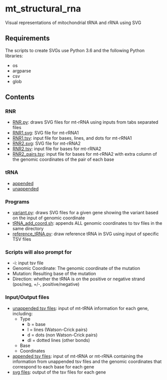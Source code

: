 # **mt_structural_rna**
Visual representations of mitochondrial tRNA and rRNA using SVG

## Requirements
The scripts to create SVGs use Python 3.6 and the following Python libraries:
- os
- argparse
- csv
- glob

## Contents

### RNR
- [RNR.py](RNR/RNR.py): draws SVG files for mt-rRNA using inputs from tabs separated files
- [RNR1.svg](RNR1.svg): SVG file for mt-rRNA1
- [RNR1.tsv](RNR1.tsv): input file for bases, lines, and dots for mt-rRNA1
- [RNR2.svg](RNR2.svg): SVG file for mt-rRNA2
- [RNR2.tsv](RNR2.tsv): input file for bases for mt-rRNA2
- [RNR2_pairs.tsv](RNR2_pairs.tsv): input file for bases for mt-rRNA2 with extra column of the genomic coordinates of the pair of each base

### tRNA
- [appended](appended)
- [unappended](unappended)

### Programs
- [variant.py](variant.py): draws SVG files for a given gene showing the variant based on the input of genomic coordinate
- [tRNA_add_coord.sh](tRNA_add_coord.sh): appends ALL genomic coordinates to tsv files in the same directory
- [reference_tRNA.py](reference_tRNA.py): draw reference tRNA in SVG using input of specific TSV files

### Scripts will also prompt for
- -i: input tsv file
- Genomic Coordinate: The genomic coordinate of the mutation
- Mutation: Resulting base of the mutation
- Direction: whether the tRNA is on the positive or negative strand (pos/neg, +/-, positive/negative)

### Input/Output files
- [unappended tsv files](https://github.com/leklab/mt_structural_rna/tree/master/tsv): input of mt-tRNA information for each gene, including:
  - Type
    - b = base
    - l = lines (Watson-Crick pairs)
    - d = dots (non Watson-Crick pairs)
    - dl = dotted lines (other bonds)
  - Base
  - Coordinates
- [appended tsv files](https://github.com/leklab/mt_structural_rna/tree/master/tsv/tsv_appended): input of mt-tRNA or mt-rRNA containing the information from unappended tsv files and the genomic coordinates that correspond to each base for each gene
- [svg files](https://github.com/leklab/mt_structural_rna/tree/master/svg): output of the tsv files for each gene
